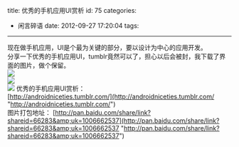 title: 优秀的手机应用UI赏析
id: 75
categories:
  - 闲言碎语
date: 2012-09-27 17:20:04
tags:
---

现在做手机应用，UI是个最为关键的部分，要以设计为中心的应用开发。
</br> 分享一下优秀的手机应用UI，tumblr竟然可以了，担心以后会被封，我下载了界面的图片，做个保留。
</br>![](http://m3.img.libdd.com/farm4/2012/0926/17/12DEAEDFA762E94EA6700799E44DABD52D9F3D75FC09_500_788.jpg)</img>
</br>![](http://m1.img.libdd.com/farm5/2012/0926/17/65DFE90AEDED6DC317461DC62B6082B8F2917775FC09_500_788.jpg)</img>
</br>![](http://m3.img.libdd.com/farm4/2012/0926/17/064F6FDEFA6E658ADA2BC728E9B3A502934A2075FC09_500_788.jpg)</img> 优秀的手机应用UI赏析：
</br>[http://androidniceties.tumblr.com/](http://androidniceties.tumblr.com/ "http://androidniceties.tumblr.com/")
</br> 图片打包地址： [http://pan.baidu.com/share/link?shareid=66283&amp;uk=1006662537](http://pan.baidu.com/share/link?shareid=66283&amp;uk=1006662537 "http://pan.baidu.com/share/link?shareid=66283&amp;uk=1006662537")